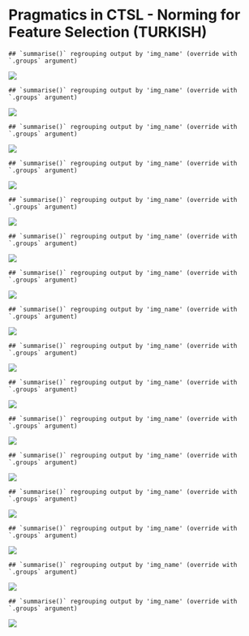 Pragmatics in CTSL - Norming for Feature Selection (TURKISH)
================

    ## `summarise()` regrouping output by 'img_name' (override with `.groups` argument)

![](analysis_files/figure-gfm/function_call-1.png)<!-- -->

    ## `summarise()` regrouping output by 'img_name' (override with `.groups` argument)

![](analysis_files/figure-gfm/function_call-2.png)<!-- -->

    ## `summarise()` regrouping output by 'img_name' (override with `.groups` argument)

![](analysis_files/figure-gfm/function_call-3.png)<!-- -->

    ## `summarise()` regrouping output by 'img_name' (override with `.groups` argument)

![](analysis_files/figure-gfm/function_call-4.png)<!-- -->

    ## `summarise()` regrouping output by 'img_name' (override with `.groups` argument)

![](analysis_files/figure-gfm/function_call-5.png)<!-- -->

    ## `summarise()` regrouping output by 'img_name' (override with `.groups` argument)

![](analysis_files/figure-gfm/function_call-6.png)<!-- -->

    ## `summarise()` regrouping output by 'img_name' (override with `.groups` argument)

![](analysis_files/figure-gfm/function_call-7.png)<!-- -->

    ## `summarise()` regrouping output by 'img_name' (override with `.groups` argument)

![](analysis_files/figure-gfm/function_call-8.png)<!-- -->

    ## `summarise()` regrouping output by 'img_name' (override with `.groups` argument)

![](analysis_files/figure-gfm/function_call-9.png)<!-- -->

    ## `summarise()` regrouping output by 'img_name' (override with `.groups` argument)

![](analysis_files/figure-gfm/function_call-10.png)<!-- -->

    ## `summarise()` regrouping output by 'img_name' (override with `.groups` argument)

![](analysis_files/figure-gfm/function_call-11.png)<!-- -->

    ## `summarise()` regrouping output by 'img_name' (override with `.groups` argument)

![](analysis_files/figure-gfm/function_call-12.png)<!-- -->

    ## `summarise()` regrouping output by 'img_name' (override with `.groups` argument)

![](analysis_files/figure-gfm/function_call-13.png)<!-- -->

    ## `summarise()` regrouping output by 'img_name' (override with `.groups` argument)

![](analysis_files/figure-gfm/function_call-14.png)<!-- -->

    ## `summarise()` regrouping output by 'img_name' (override with `.groups` argument)

![](analysis_files/figure-gfm/function_call-15.png)<!-- -->

    ## `summarise()` regrouping output by 'img_name' (override with `.groups` argument)

![](analysis_files/figure-gfm/function_call-16.png)<!-- -->
